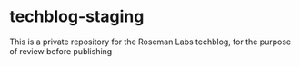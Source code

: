 # techblog-staging
This is a private repository for the Roseman Labs techblog, for the purpose of review before publishing
